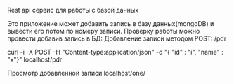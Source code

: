 Rest api сервис для работы с базой данных

Это приложение может добавить запись в базу данных(mongoDB) и вывести его потом по номеру записи.
Проверку работы можно провести добавив запись в БД:
Добавление записи методом POST: /pdr

curl -i -X POST -H "Content-type:application/json" -d "{ "id" : "i", "name" : "x"}" localhost/pdr

Просмотр добавленной записи localhost/one/<i>
